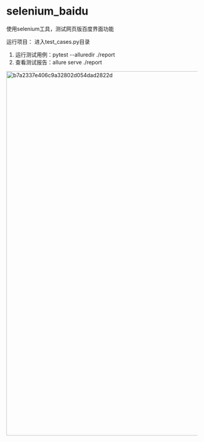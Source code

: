 # selenium_baidu
使用selenium工具，测试网页版百度界面功能

运行项目： 
进入test_cases.py目录 
1. 运行测试用例：pytest --alluredir ./report 
2.  查看测试报告：allure serve ./report
<img width="959" alt="b7a2337e406c9a32802d054dad2822d" src="https://user-images.githubusercontent.com/43243975/178151326-808ec1c4-63df-47ec-a382-bb876eba0cc5.png">
